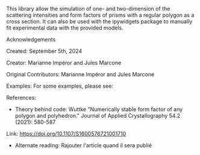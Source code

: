 This library allow the simulation of one- and two-dimension of the scattering
intensities and form factors of prisms with a regular polygon as a cross section.
It can also be used with the ipywidgets package to manually fit experimental
data with the provided models.

Acknowledgements

Created: September 5th, 2024

Creator: Marianne Impéror and Jules Marcone

Original Contributors: Marianne Impéror and Jules Marcone

Examples:
For some examples, please see:


References:
- Theory behind code:
    Wuttke "Numerically stable form factor of any polygon and polyhedron." Journal of Applied Crystallography 54.2 (2021): 580-587

Link:
    https://doi.org/10.1107/S1600576721001710

- Alternate reading:
    Rajouter l'article quand il sera publié
